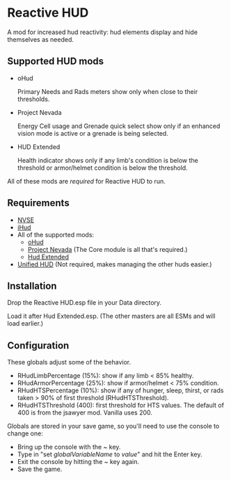 Reactive HUD
============

A mod for increased hud reactivity: hud elements display and hide themselves
as needed.

Supported HUD mods
------------------

*  oHud

   Primary Needs and Rads meters show only when close to their
   thresholds.

*  Project Nevada

   Energy Cell usage and Grenade quick select show only if an 
   enhanced vision mode is active or a grenade is being selected.

*  HUD Extended

   Health indicator shows only if any limb's condition is below the
   threshold or armor/helmet condition is below the threshold.

All of these mods are _required_ for Reactive HUD to run.

Requirements
------------

*  [NVSE](http://nvse.silverlock.org/)
*  [iHud](http://newvegas.nexusmods.com/mods/40340)
*  All of the supported mods:
   +   [oHud](http://newvegas.nexusmods.com/mods/44757)
   +   [Project Nevada](http://newvegas.nexusmods.com/mods/40040/)
       (The Core module is all that's required.)
   +   [Hud Extended](http://newvegas.nexusmods.com/mods/38589)
*  [Unified HUD](http://newvegas.nexusmods.com/mods/38961)
   (Not required, makes managing the other huds easier.)

Installation
------------

Drop the Reactive HUD.esp file in your Data directory.

Load it after Hud Extended.esp.  (The other masters are all ESMs and
will load earlier.)

Configuration
-------------

These globals adjust some of the behavior.
*  RHudLimbPercentage (15%): show if any limb < 85% healthy.
*  RHudArmorPercentage (25%): show if armor/helmet < 75% condition.
*  RHudHTSPercentage (10%): show if any of hunger, sleep, thirst, or
   rads taken > 90% of first threshold (RHudHTSThreshold).
*  RHudHTSThreshold (400): first threshold for HTS values.  The default
   of 400 is from the jsawyer mod.  Vanilla uses 200.

Globals are stored in your save game, so you'll need to use the console
to change one:
*  Bring up the console with the ~ key.
*  Type in "set _globalVariableName_ to _value_" and hit the Enter key.
*  Exit the console by hitting the ~ key again.
*  Save the game.

